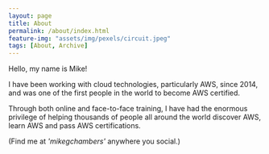 ```yaml
---
layout: page
title: About
permalink: /about/index.html
feature-img: "assets/img/pexels/circuit.jpeg"
tags: [About, Archive]
---
```


Hello, my name is Mike! 

I have been working with cloud technologies, particularly AWS, since 2014, and was one of the first people in the world to become AWS certified.

Through both online and face-to-face training, I have had the enormous privilege of helping thousands of people all around the world discover AWS, learn AWS and pass AWS certifications.
 
(Find me at _'mikegchambers'_ anywhere you social.)